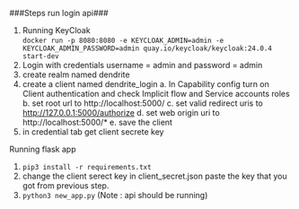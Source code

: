 ###Steps run login api###

1. Running KeyCloak <br />
```docker run -p 8080:8080 -e KEYCLOAK_ADMIN=admin -e KEYCLOAK_ADMIN_PASSWORD=admin quay.io/keycloak/keycloak:24.0.4 start-dev```
2. Login with credentials username = admin and password = admin
3. create realm named dendrite
4. create a client named dendrite_login
    a. In Capability config turn on Client authentication and check Implicit flow and Service accounts roles
    b. set root url to http://localhost:5000/
    c. set valid redirect uris to http://127.0.0.1:5000/authorize
    d. set web origin uri to http://localhost:5000/*
    e. save the client
4. in credential tab get client secrete key

Running flask app
1. ```pip3 install -r requirements.txt```
2. change the client serect key in client_secret.json paste the key that you got from previous step.
3. ```python3 new_app.py``` (Note : api should be running)
